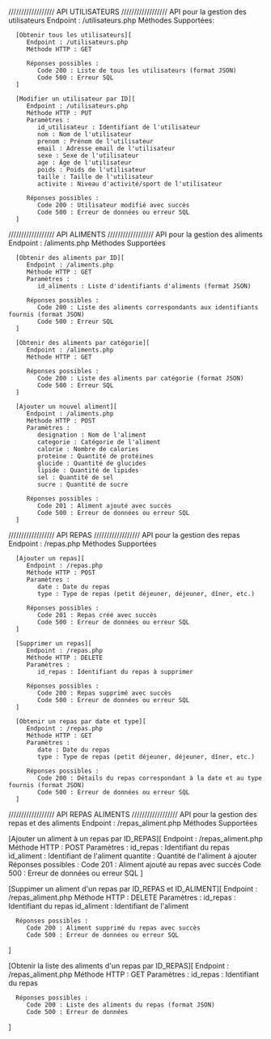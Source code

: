 //////////////////
API UTILISATEURS
//////////////////
API pour la gestion des utilisateurs
   Endpoint : /utilisateurs.php
   Méthodes Supportées:

      [Obtenir tous les utilisateurs][
         Endpoint : /utilisateurs.php
         Méthode HTTP : GET

         Réponses possibles :
            Code 200 : Liste de tous les utilisateurs (format JSON)
            Code 500 : Erreur SQL
      ]

      [Modifier un utilisateur par ID][
         Endpoint : /utilisateurs.php
         Méthode HTTP : PUT
         Paramètres :
            id_utilisateur : Identifiant de l'utilisateur
            nom : Nom de l'utilisateur
            prenom : Prénom de l'utilisateur
            email : Adresse email de l'utilisateur
            sexe : Sexe de l'utilisateur
            age : Âge de l'utilisateur
            poids : Poids de l'utilisateur
            taille : Taille de l'utilisateur
            activite : Niveau d'activité/sport de l'utilisateur

         Réponses possibles :
            Code 200 : Utilisateur modifié avec succès
            Code 500 : Erreur de données ou erreur SQL
      ]
//////////////////
API ALIMENTS
//////////////////
API pour la gestion des aliments
   Endpoint : /aliments.php
   Méthodes Supportées

      [Obtenir des aliments par ID][
         Endpoint : /aliments.php
         Méthode HTTP : GET
         Paramètres :
            id_aliments : Liste d'identifiants d'aliments (format JSON)

         Réponses possibles :
            Code 200 : Liste des aliments correspondants aux identifiants fournis (format JSON)
            Code 500 : Erreur SQL
      ]

      [Obtenir des aliments par catégorie][
         Endpoint : /aliments.php
         Méthode HTTP : GET

         Réponses possibles :
            Code 200 : Liste des aliments par catégorie (format JSON)
            Code 500 : Erreur SQL
      ]

      [Ajouter un nouvel aliment][
         Endpoint : /aliments.php
         Méthode HTTP : POST
         Paramètres :
            designation : Nom de l'aliment
            categorie : Catégorie de l'aliment
            calorie : Nombre de calories
            proteine : Quantité de protéines
            glucide : Quantité de glucides
            lipide : Quantité de lipides
            sel : Quantité de sel
            sucre : Quantité de sucre

         Réponses possibles :
            Code 201 : Aliment ajouté avec succès
            Code 500 : Erreur de données ou erreur SQL
      ]

//////////////////
API REPAS
//////////////////
API pour la gestion des repas
   Endpoint : /repas.php
   Méthodes Supportées

      [Ajouter un repas][
         Endpoint : /repas.php
         Méthode HTTP : POST
         Paramètres :
            date : Date du repas
            type : Type de repas (petit déjeuner, déjeuner, dîner, etc.)

         Réponses possibles :
            Code 201 : Repas créé avec succès
            Code 500 : Erreur de données ou erreur SQL
      ]

      [Supprimer un repas][
         Endpoint : /repas.php
         Méthode HTTP : DELETE
         Paramètres :
            id_repas : Identifiant du repas à supprimer

         Réponses possibles :
            Code 200 : Repas supprimé avec succès
            Code 500 : Erreur de données ou erreur SQL
      ]
      
      [Obtenir un repas par date et type][
         Endpoint : /repas.php
         Méthode HTTP : GET
         Paramètres :
            date : Date du repas
            type : Type de repas (petit déjeuner, déjeuner, dîner, etc.)

         Réponses possibles :
            Code 200 : Détails du repas correspondant à la date et au type fournis (format JSON)
            Code 500 : Erreur de données ou erreur SQL
      ]

//////////////////
API REPAS ALIMENTS
//////////////////
API pour la gestion des repas et des aliments
	Endpoint : /repas_aliment.php
	Méthodes Supportées

   [Ajouter un aliment à un repas par ID_REPAS][
      Endpoint : /repas_aliment.php
      Méthode HTTP : POST
      Paramètres :
         id_repas : Identifiant du repas
         id_aliment : Identifiant de l'aliment
         quantite : Quantité de l'aliment à ajouter
      Réponses possibles :
         Code 201 : Aliment ajouté au repas avec succès
         Code 500 : Erreur de données ou erreur SQL
   ]

   [Suppimer un aliment d'un repas par ID_REPAS et ID_ALIMENT][
      Endpoint : /repas_aliment.php
      Méthode HTTP : DELETE
      Paramètres :
         id_repas : Identifiant du repas
         id_aliment : Identifiant de l'aliment

      Réponses possibles :
         Code 200 : Aliment supprimé du repas avec succès
         Code 500 : Erreur de données ou erreur SQL
   ]

   [Obtenir la liste des aliments d'un repas par ID_REPAS][
      Endpoint : /repas_aliment.php
      Méthode HTTP : GET
      Paramètres :
         id_repas : Identifiant du repas

      Réponses possibles :
         Code 200 : Liste des aliments du repas (format JSON)
         Code 500 : Erreur de données
   ]

